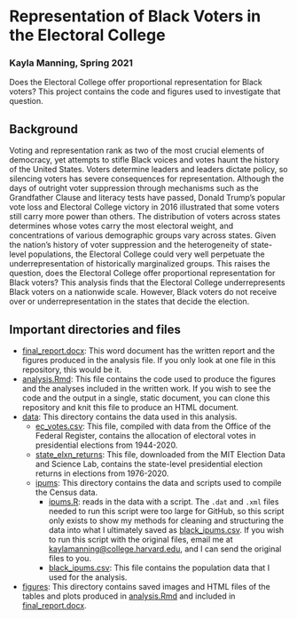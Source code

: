 # Representation of Black Voters in the Electoral College
### Kayla Manning, Spring 2021

Does the Electoral College offer proportional representation for Black voters? This project contains the code and figures used to investigate that question.

## Background

Voting and representation rank as two of the most crucial elements of democracy, yet attempts to stifle Black voices and votes haunt the history of the United States. Voters determine leaders and leaders dictate policy, so silencing voters has severe consequences for representation. Although the days of outright voter suppression through mechanisms such as the Grandfather Clause and literacy tests have passed, Donald Trump’s popular vote loss and Electoral College victory in 2016 illustrated that some voters still carry more power than others. The distribution of voters across states determines whose votes carry the most electoral weight, and concentrations of various demographic groups vary across states. Given the nation’s history of voter suppression and the heterogeneity of state-level populations, the Electoral College could very well perpetuate the underrepresentation of historically marginalized groups. This raises the question, does the Electoral College offer proportional representation for Black voters? This analysis finds that the Electoral College underrepresents Black voters on a nationwide scale. However, Black voters do not receive over or underrepresentation in the states that decide the election.

## Important directories and files

- [final_report.docx](final_report.docx): This word document has the written report and the figures produced in the analysis file. If you only look at one file in this repository, this would be it.
- [analysis.Rmd](analysis.Rmd): This file contains the code used to produce the figures and the analyses included in the written work. If you wish to see the code and the output in a single, static document, you can clone this repository and knit this file to produce an HTML document.
- [data](data): This directory contains the data used in this analysis.
  + [ec_votes.csv](data/ec_votes.csv): This file, compiled with data from the Office of the Federal Register, contains the allocation of electoral votes in presidential elections from 1944-2020.
  + [state_elxn_returns](data/state_elxn_returns.csv): This file, downloaded from the MIT Election Data and Science Lab, contains the state-level presidential election returns in elections from 1976-2020. 
  + [ipums](data/ipums): This directory contains the data and scripts used to compile the Census data.
    - [ipums.R](data/ipums/ipums.R): reads in the data with a script. The `.dat` and `.xml` files needed to run this script were too large for GitHub, so this script only exists to show my methods for cleaning and structuring the data into what I ultimately saved as [black_ipums.csv](data/black_ipums.csv). If you wish to run this script with the original files, email me at [kaylamanning@college.harvard.edu](kaylamanning@college.harvard.edu), and I can send the original files to you.
    - [black_ipums.csv](data/black_ipums.csv): This file contains the population data that I used for the analysis.
- [figures](figures): This directory contains saved images and HTML files of the tables and plots produced in [analysis.Rmd](analysis.Rmd) and included in [final_report.docx](final_report.docx).
